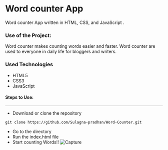 

<h1>Word counter App</h1>

<p>Word counter App written in HTML, CSS, and JavaScript .</p>

### Use of the Project:

<p>Word counter makes counting words easier and faster. Word counter are used to everyone in daily life for bloggers and writers.
<h3>Used Technologies</h3>
<ul>
  <li>HTML5</li>
  <li>CSS3</li>
  <li>JavaScript</li>
</ul>

#### Steps to Use:

---

- Download or clone the repository

```
git clone https://github.com/Sulagna-pradhan/Word-Counter.git
```

- Go to the directory
- Run the index.html file
- Start counting Words!!
![Capture](https://user-images.githubusercontent.com/60540365/125561215-d86dbe87-3de0-4cab-afa4-1a1a89c1aa58.JPG)

